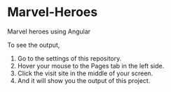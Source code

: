 # Marvel-Heroes
Marvel heroes using Angular


To see the output, 
1. Go to the settings of this repository.
2. Hover your mouse to the Pages tab in the left side.
3. Click the visit site in the middle of your screen.
4. And it will show you the output of this project.
